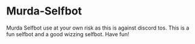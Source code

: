 # Murda-Selfbot
Murda Selfbot use at your own risk as this is against discord tos.  This is a fun selfbot and a good wizzing selfbot. Have fun! 
